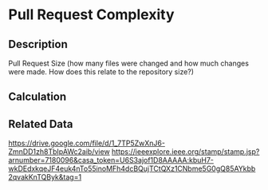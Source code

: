 # Pull Request Complexity

## Description
Pull Request Size (how many files were changed and how much changes were made. How does this relate to the repository size?)
## Calculation

## Related Data
https://drive.google.com/file/d/1_7TP5ZwXnJ6-ZmnDD1zh8TbIpAWc2aib/view
https://ieeexplore.ieee.org/stamp/stamp.jsp?arnumber=7180096&casa_token=U6S3ajof1D8AAAAA:kbuH7-wkDEdxkqeJF4euk4nTo55inoMFh4dcBQujTCtQXz1CNbme5G0gQ85AYkbb2qvakKnTQByk&tag=1